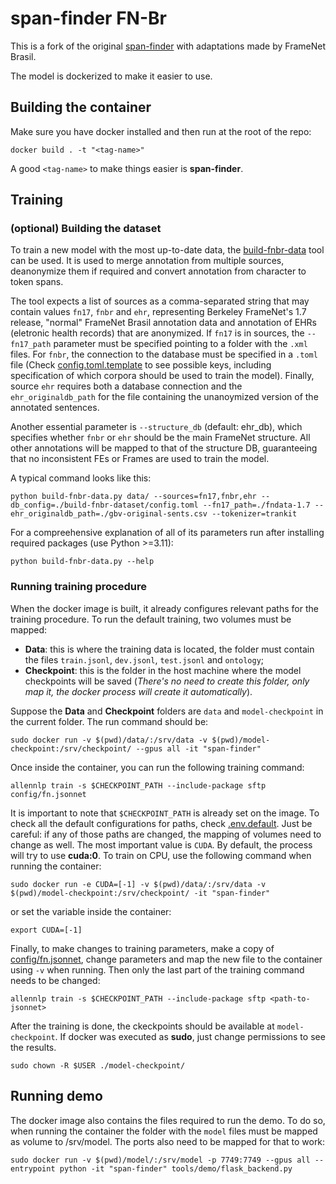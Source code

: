 # span-finder FN-Br

This is a fork of the original [span-finder](https://github.com/hiaoxui/span-finder) with adaptations made by FrameNet Brasil.

The model is dockerized to make it easier to use.

## Building the container

Make sure you have docker installed and then run at the root of the repo:

```shell
docker build . -t "<tag-name>"
```

A good ``<tag-name>`` to make things easier is **span-finder**.

## Training

### (optional) Building the dataset

To train a new model with the most up-to-date data, the [build-fnbr-data](./tools/build-fnbr-dataset/) tool can be used. It is used to merge annotation from multiple sources, deanonymize them if required and convert annotation from character to token spans.

The tool expects a list of sources as a comma-separated string that may contain values ``fn17``, ``fnbr`` and ``ehr``, representing Berkeley FrameNet's 1.7 release, "normal" FrameNet Brasil annotation data and annotation of EHRs (eletronic health records) that are anonymized. If ``fn17`` is in sources, the ``--fn17_path`` parameter must be specified pointing to a folder with the ``.xml`` files. For ``fnbr``, the connection to the database must be specified in a ``.toml`` file (Check [config.toml.template](tools/build-fnbr-dataset/config.toml.template) to see possible keys, including specification of which corpora should be used to train the model). Finally, source ``ehr`` requires both a database connection and the ``ehr_originaldb_path`` for the file containing the unanoymized version of the annotated sentences. 

Another essential parameter is ``--structure_db`` (default: ehr_db), which specifies whether ``fnbr`` or ``ehr`` should be the main FrameNet structure. All other annotations will be mapped to that of the structure DB, guaranteeing that no inconsistent FEs or Frames are used to train the model.

A typical command looks like this:

```shell
python build-fnbr-data.py data/ --sources=fn17,fnbr,ehr --db_config=./build-fnbr-dataset/config.toml --fn17_path=./fndata-1.7 --ehr_originaldb_path=./gbv-original-sents.csv --tokenizer=trankit
```

For a compreehensive explanation of all of its parameters run after installing required packages (use Python >=3.11):

```shell
python build-fnbr-data.py --help
```

### Running training procedure

When the docker image is built, it already configures relevant paths for the training procedure. To run the default training, two volumes must be mapped:

- **Data**: this is where the training data is located, the folder must contain the files ``train.jsonl``, ``dev.jsonl``, ``test.jsonl`` and ``ontology``;
- **Checkpoint**: this is the folder in the host machine where the model checkpoints will be saved (_There's no need to create this folder, only map it, the docker process will create it automatically_).

Suppose the **Data** and **Checkpoint** folders are ``data`` and ``model-checkpoint`` in the current folder. The run command should be:

```shell
sudo docker run -v $(pwd)/data/:/srv/data -v $(pwd)/model-checkpoint:/srv/checkpoint/ --gpus all -it "span-finder"
```

Once inside the container, you can run the following training command:

```shell
allennlp train -s $CHECKPOINT_PATH --include-package sftp config/fn.jsonnet
```

It is important to note that ``$CHECKPOINT_PATH`` is already set on the image. To check all the default configurations for paths, check [.env.default](.env.default). Just be careful: if any of those paths are changed, the mapping of volumes need to change as well. The most important value is ``CUDA``. By default, the process will try to use **cuda:0**. To train on CPU, use the following command when running the container:

```shell
sudo docker run -e CUDA=[-1] -v $(pwd)/data/:/srv/data -v $(pwd)/model-checkpoint:/srv/checkpoint/ -it "span-finder"
```

or set the variable inside the container:

```shell
export CUDA=[-1]
```

Finally, to make changes to training parameters, make a copy of [config/fn.jsonnet](config/fn.jsonnet), change parameters and map the new file to the container using ``-v`` when running. Then only the last part of the training command needs to be changed:

```shell
allennlp train -s $CHECKPOINT_PATH --include-package sftp <path-to-jsonnet>
```

After the training is done, the ckeckpoints should be available at ``model-checkpoint``. If docker was executed as **sudo**, just change permissions to see the results.

```shell
sudo chown -R $USER ./model-checkpoint/
```

## Running demo

The docker image also contains the files required to run the demo. To do so, when running the container the folder with the ``model`` files must be mapped as volume to /srv/model. The ports also need to be mapped for that to work:

```shell
sudo docker run -v $(pwd)/model/:/srv/model -p 7749:7749 --gpus all --entrypoint python -it "span-finder" tools/demo/flask_backend.py
```
